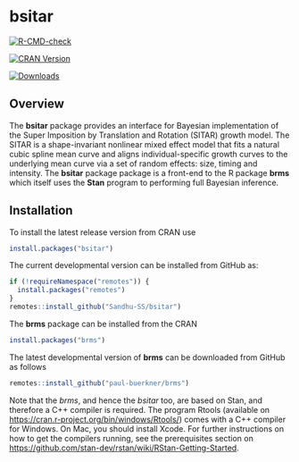 # bsitar

[![R-CMD-check](https://github.com/Sandhu-SS/bsitar/workflows/R-CMD-check/badge.svg)](https://github.com/Sandhu-SS/bsitar/actions)

<!-- [![Coverage Status](https://codecov.io/github/Sandhu-SS/bsitar/coverage.svg?branch=main)](https://app.codecov.io/github/Sandhu-SS/bsitar?branch=main) -->

[![CRAN
Version](https://www.r-pkg.org/badges/version/bsitar)](https://cran.r-project.org/package=bsitar)

[![Downloads](https://cranlogs.r-pkg.org/badges/bsitar?color=brightgreen)](https://CRAN.R-project.org/package=bsitar)

## Overview

The **bsitar** package provides an interface for Bayesian implementation
of the Super Imposition by Translation and Rotation (SITAR) growth
model. The SITAR is a shape-invariant nonlinear mixed effect model that
fits a natural cubic spline mean curve and aligns individual-specific
growth curves to the underlying mean curve via a set of random effects:
size, timing and intensity. The **bsitar** package package is a
front-end to the R package **brms** which itself uses the **Stan**
program to performing full Bayesian inference.

## Installation

To install the latest release version from CRAN use

``` r
install.packages("bsitar")
```

The current developmental version can be installed from GitHub as:

``` r
if (!requireNamespace("remotes")) {
  install.packages("remotes")
}
remotes::install_github("Sandhu-SS/bsitar")
```

The **brms** package can be installed from the CRAN

``` r
install.packages("brms")
```

The latest developmental version of **brms** can be downloaded from
GitHub as follows

``` r
remotes::install_github("paul-buerkner/brms")
```

Note that the *brms*, and hence the *bsitar* too, are based on Stan, and
therefore a C++ compiler is required. The program Rtools (available on
<https://cran.r-project.org/bin/windows/Rtools/>) comes with a C++
compiler for Windows. On Mac, you should install Xcode. For further
instructions on how to get the compilers running, see the prerequisites
section on
<https://github.com/stan-dev/rstan/wiki/RStan-Getting-Started>.
